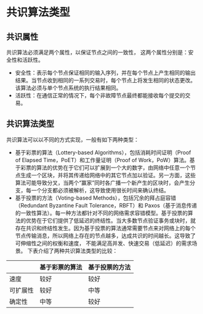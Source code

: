 # 共识算法类型
## 共识属性
共识算法必须满足两个属性，以保证节点之间的一致性， 这两个属性分别是：安全性和活跃性。

- 安全性：表示每个节点保证相同的输入序列，并在每个节点上产生相同的输出结果。当节点收到相同的一系列交易时，每个节点上将发生相同的状态更改。该算法必须与单个节点系统的执行结果相同。
- 活跃性：在通信正常的情况下，每个非故障节点最终都能接收每个提交的交易。
## 共识算法类型
共识算法可以以不同的方式实现，一般有如下两种类型：

- 基于彩票的算法（Lottery-based Algorithms），包括消耗时间证明（Proof of Elapsed Time，PoET）和工作量证明（Proof of Work，PoW）算法。基于彩票的算法的优势在于它们可以扩展到一个大的数字，由网络中任意一个节点生成一个区块，并将其传递给网络中的其它节点加以验证。另一方面，这些算法可能导致分叉，当两个“赢家”同时各广播一个新产生的区块时，会产生分支，每一个分支都必须被解析，这导致使用很长时间来确认终结。
- 基于投票的方法（Voting-based Methods），包括冗余的拜占庭容错（Redundant Byzantine Fault Tolerance，RBFT）和 Paxos（基于消息传递的一致性算法）。每一种方法都针对不同的网络需求容错模型。基于投票的算法的优势在于它们提供了低延迟的终结性。当大多数节点验证事务或块时，就存在共识和终结性发生。因为基于投票的算法通常需要节点来对网络上的每个节点传输消息，所以网络上存在的节点越多，达成共识的时间越长。这导致了可伸缩性之间的权衡和速度， 不能满足高并发、快速交易（低延迟）的需求场景。
下表介绍了两种共识算法类型的比较：

||基于彩票的算法|基于投票的方法|
|:------|:------|:------|
|速度|	较好|	较好
|可扩展性|	较好|	中等
|确定性|	中等|	较好
